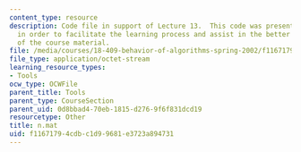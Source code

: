 ```yaml
---
content_type: resource
description: Code file in support of Lecture 13.  This code was presented by the professor
  in order to facilitate the learning process and assist in the better understanding
  of the course material.
file: /media/courses/18-409-behavior-of-algorithms-spring-2002/f11671794cdbc1d99681e3723a894731_n.mat
file_type: application/octet-stream
learning_resource_types:
- Tools
ocw_type: OCWFile
parent_title: Tools
parent_type: CourseSection
parent_uid: 0d8bbad4-70eb-1815-d276-9f6f831dcd19
resourcetype: Other
title: n.mat
uid: f1167179-4cdb-c1d9-9681-e3723a894731
---
```


